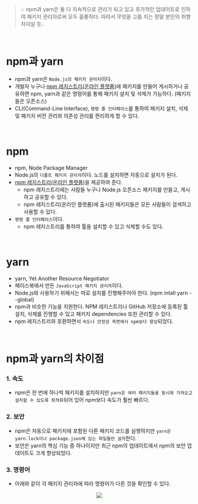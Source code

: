 > 💡 npm과 yarn은 둘 다 지속적으로 관리가 되고 있고 추가적인 업데이트로 인하여 패키지 관리자로써 모두 훌륭하다. 따라서 무엇을 고를 지는 정말 본인의 취향 차이일 듯..

<br>

# npm과 yarn

- npm과 yarn은 `Node.js의 패키지 관리자`이다.
- 개발자 누구나 [npm 레지스트리(온라인 플랫폼)](https://www.npmjs.com/)에 패키지를 만들어 게시하거나 공유하면 npm, yarn과 같은 명령어를 통해 패키지 설치 및 삭제가 가능하다. (패키지들은 오픈소스)
- CLI(Command-Line Interface), `명령 줄 인터페이스`를 통하여 패키지 설치, 삭제 및 패키지 버전 관리와 의존성 관리를 편리하게 할 수 있다.

<br>

# npm

- npm, Node Package Manager
- Node.js의 `디폴트 패키지 관리자`이다. 노드를 설치하면 자동으로 설치가 된다.
- [npm 레지스트리(온라인 플랫폼)](https://www.npmjs.com/)을 제공하여 준다.
  - npm 레지스트리에는 사람들 누구나 Node.js 오픈소스 패키지를 만들고, 게시하고 공유할 수 있다.
  - npm 레지스트리(온라인 플랫폼)에 출시된 패키지들은 모든 사람들이 검색하고 사용할 수 있다.
- `명령 줄 인터페이스`이다.
  - npm 레지스트리를 통하여 툴을 설치할 수 있고 삭제할 수도 있다.

<br>

# yarn

- yarn, Yet Another Resource Negotiator
- 페이스북에서 만든 `JavaScript 패키지 관리자`이다.
- Node.js와 사용하기 위해서는 따로 설치를 진행해주어야 한다. (npm intall yarn --global)
- npm과 비슷한 기능을 지원한다. NPM 레지스트리나 GitHub 저장소에 등록된 툴 설치, 삭제를 진행할 수 있고 패키지 dependencies 또한 관리할 수 있다.
- npm 레지스트리와 호환하면서 `속도나 안정성 측면에서 npm보다 향상`되었다.

<br>

# npm과 yarn의 차이점

### 1. 속도

- npm은 한 번에 하나씩 패키지를 설치하지만 `yarn은 여러 패키지들을 동시에 가져오고 설치할 수 있도록 최적화`되어 있어 npm보다 속도가 훨씬 빠르다.

### 2. 보안

- npm은 자동으로 패키지에 포함된 다른 패키지 코드를 실행하지만 `yarn은 yarn.lock이나 package.json에 있는 파일들만 설치`한다.
- 보안은 yarn의 핵심 기능 중 하나이지만 최근 npm의 업데이트에서 npm의 보안 업데이트도 크게 향상되었다.

### 3. 명령어

- 아래와 같이 각 패키지 관리자에 따라 명령어가 다른 것을 확인할 수 있다.
<p align="center">
<img src="https://user-images.githubusercontent.com/99185757/200278789-806d4ed1-889f-49cd-92b0-bc2e60b89160.jpeg">
</p>
